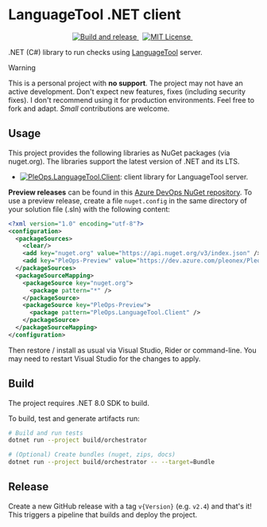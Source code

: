 # LanguageTool .NET client

<!-- markdownlint-disable MD033 -->
<p align="center">
  <a href="https://github.com/pleonex/langtool-client-csharp/actions/workflows/build-and-release.yml">
    <img alt="Build and release" src="https://github.com/pleonex/langtool-client-csharp/actions/workflows/build-and-release.yml/badge.svg" />
  </a>
  &nbsp;
  <a href="https://choosealicense.com/licenses/mit/">
    <img alt="MIT License" src="https://img.shields.io/badge/license-MIT-blue.svg?style=flat" />
  </a>
  &nbsp;
</p>

.NET (C#) library to run checks using [LanguageTool](https://languagetool.org)
server.

> [!WARNING]  
> This is a personal project with **no support**. The project may not have an
> active development. Don't expect new features, fixes (including security
> fixes). I don't recommend using it for production environments. Feel free to
> fork and adapt. _Small_ contributions are welcome.

## Usage

This project provides the following libraries as NuGet packages (via nuget.org).
The libraries support the latest version of .NET and its LTS.

- [![PleOps.LanguageTool.Client](https://img.shields.io/nuget/v/PleOps.LanguageTool.Client?label=PleOps.LanguageTool.Client&logo=nuget)](https://www.nuget.org/packages/PleOps.LanguageTool.Client):
  client library for LanguageTool server.

**Preview releases** can be found in this
[Azure DevOps NuGet repository](https://dev.azure.com/pleonex/Pleosoft/_artifacts/feed/Pleosoft-Preview).
To use a preview release, create a file `nuget.config` in the same directory of
your solution file (.sln) with the following content:

```xml
<?xml version="1.0" encoding="utf-8"?>
<configuration>
  <packageSources>
    <clear/>
    <add key="nuget.org" value="https://api.nuget.org/v3/index.json" />
    <add key="PleOps-Preview" value="https://dev.azure.com/pleonex/Pleosoft/_artifacts/feed/Pleosoft-Preview" />
  </packageSources>
  <packageSourceMapping>
    <packageSource key="nuget.org">
      <package pattern="*" />
    </packageSource>
    <packageSource key="PleOps-Preview">
      <package pattern="PleOps.LanguageTool.Client" />
    </packageSource>
  </packageSourceMapping>
</configuration>
```

Then restore / install as usual via Visual Studio, Rider or command-line. You
may need to restart Visual Studio for the changes to apply.

## Build

The project requires .NET 8.0 SDK to build.

To build, test and generate artifacts run:

```sh
# Build and run tests
dotnet run --project build/orchestrator

# (Optional) Create bundles (nuget, zips, docs)
dotnet run --project build/orchestrator -- --target=Bundle
```

## Release

Create a new GitHub release with a tag `v{Version}` (e.g. `v2.4`) and that's it!
This triggers a pipeline that builds and deploy the project.

